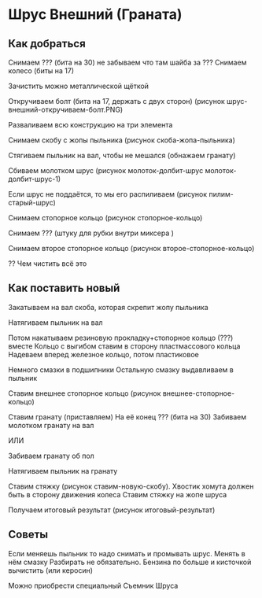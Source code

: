 # Шрус Внешний (Граната)

## Как добраться 

Снимаем ??? (бита на 30) не забываем что там шайба за ???
Снимаем колесо (биты на 17)

Зачистить можно металлической щёткой 

Откручиваем болт (бита на 17, держать с двух сторон) (рисунок шрус-внешний-откручиваем-болт.PNG)

Разваливаем всю конструкцию на три элемента

Снимаем скобу с жопы пыльника (рисунок скоба-жопа-пыльника)

Стягиваем пыльник на вал, чтобы не мешался (обнажаем гранату)

Сбиваем молотком шрус (рисунок молоток-долбит-шрус молоток-долбит-шрус-1)

Если шрус не поддаётся, то мы его распиливаем (рисунок пилим-старый-шрус)

Снимаем стопорное кольцо (рисунок стопорное-кольцо)

Снимаем ??? (штуку для рубки внутри миксера )

Снимаем второе стопорное кольцо (рисунок второе-стопорное-кольцо)

?? Чем чистить всё это

## Как поставить новый

Закатываем на вал скоба, которая скрепит жопу пыльника

Натягиваем пыльник на вал

Потом накатываем резиновую прокладку+стопорное кольцо (???) вместе
Кольцо с выгибом ставим в сторону пластмассового кольца
Надеваем вперед железное кольцо, потом пластиковое

Немного смазки в подшипники 
Остальную смазку выдавливаем в пыльник

Ставим внешнее стопорное кольцо (рисунок внешнее-стопорное-кольцо)


Ставим гранату (приставляем)
На её конец ??? (бита на 30)
Забиваем молотком гранату на вал

ИЛИ

Забиваем гранату об пол

Натягиваем пыльник на гранату

Ставим стяжку (рисунок ставим-новую-скобу). Хвостик хомута должен быть в сторону движения колеса
Ставим стяжку на жопе шруса 

Получаем итоговый результат (рисунок итоговый-результат)

## Советы

Если меняешь пыльник то надо снимать и промывать шрус. Менять в нём смазку
Разбирать не обязательно. Бензина по больше и кисточкой вычистить (или керосин)

Можно приобрести специальный Съемник Шруса